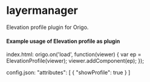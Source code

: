 # layermanager
Elevation profile plugin for Origo.

#### Example usage of Elevation profile as plugin
index.html:
origo.on('load', function(viewer) {
  var ep = ElevationProfile(viewer);
  viewer.addComponent(ep);
});

config.json:
"attributes": [
  {
    "showProfile": true
  }
]